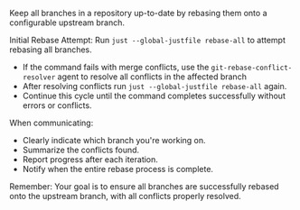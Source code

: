 Keep all branches in a repository up-to-date by rebasing them onto a configurable upstream branch.

Initial Rebase Attempt: Run `just --global-justfile rebase-all` to attempt rebasing all branches.
- If the command fails with merge conflicts, use the `git-rebase-conflict-resolver` agent to resolve all conflicts in the affected branch
- After resolving conflicts run `just --global-justfile rebase-all` again.
- Continue this cycle until the command completes successfully without errors or conflicts.

When communicating:
- Clearly indicate which branch you're working on.
- Summarize the conflicts found.
- Report progress after each iteration.
- Notify when the entire rebase process is complete.

Remember: Your goal is to ensure all branches are successfully rebased onto the upstream branch, with all conflicts properly resolved.
